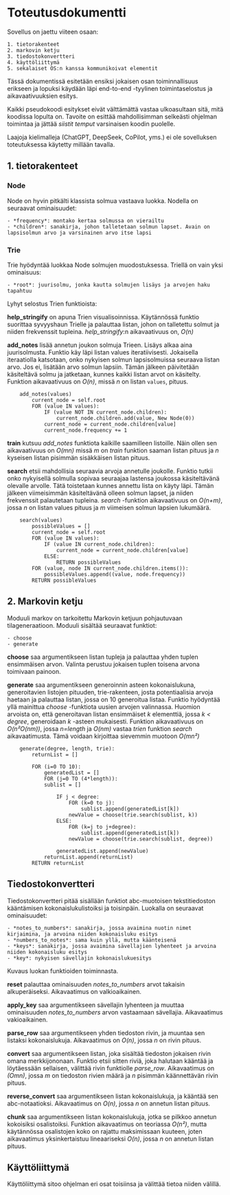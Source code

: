 # Toteutusdokumentti

Sovellus on jaettu viiteen osaan:

    1. tietorakenteet
    2. markovin ketju
    3. tiedostokonvertteri
    4. käyttöliittymä
    5. sekalaiset OS:n kanssa kommunikoivat elementit

Tässä dokumentissä esitetään ensiksi jokaisen osan toiminnallisuus erikseen ja lopuksi 
käydään läpi end-to-end -tyylinen toimintaselostus ja aikavaativuuksien esitys. 

Kaikki pseudokoodi esitykset eivät välttämättä vastaa ulkoasultaan sitä, mitä koodissa lopulta on.
Tavoite on esittää mahdollisimman selkeästi ohjelman toimintaa ja jättää *siistit temput* varsinaisen koodin puolelle.

Laajoja kielimalleja (ChatGPT, DeepSeek, CoPilot, yms.) ei ole sovelluksen toteutuksessa käytetty millään tavalla.

## 1. tietorakenteet

### Node

Node on hyvin pitkälti klassista solmua vastaava luokka. Nodella on seuraavat ominaisuudet:

    - *frequency*: montako kertaa solmussa on vierailtu
    - *children*: sanakirja, johon talletetaan solmun lapset. Avain on lapsisolmun arvo ja varsinainen arvo itse lapsi

### Trie

Trie hyödyntää luokkaa Node solmujen muodostuksessa. Triellä on vain yksi ominaisuus:

    - *root*: juurisolmu, jonka kautta solmujen lisäys ja arvojen haku tapahtuu

Lyhyt selostus Trien funktioista:

**help_stringify** on apuna Trien visualisoinnissa. Käytännössä funktio suorittaa syvyyshaun Trielle ja palauttaa listan, johon on talletettu solmut ja niiden frekvenssit tupleina. *help_stringify*:n aikavaativuus on, *O(n)*

**add_notes** lisää annetun joukon solmuja Trieen. Lisäys alkaa aina juurisolmusta. 
Funktio käy läpi listan values iteratiivisesti. Jokaisella iteraatiolla katsotaan, 
onko nykyisen solmun lapsisolmuissa seuraava listan arvo. Jos ei, lisätään arvo solmun lapsiin.
Tämän jälkeen päivitetään käsiteltävä solmu ja jatketaan, kunnes kaikki listan arvot on käsitelty. Funktion aikavaativuus on *O(n)*, missä *n* on listan `values`, pituus.
```
    add_notes(values)
        current_node = self.root
        FOR (value IN values):
            IF (value NOT IN current_node.children):
                current_node.children.add(value, New Node(0))
            current_node = current_node.children[value]
            current_node.frequency += 1
```

**train** kutsuu *add_notes* funktiota kaikille saamilleen listoille. Näin ollen
sen aikavaativuus on *O(mn)* missä *m* on *train* funktion saaman listan pituus ja *n* 
kyseisen listan pisimmän sisäkkäisen listan pituus.

**search** etsii mahdollisia seuraavia arvoja annetulle joukolle. Funktio tutkii onko nykyisellä solmulla 
sopivaa seuraajaa lastensa joukossa käsiteltävänä olevalle arvolle. Tätä toistetaan kunnes annettu lista on käyty läpi. Tämän jälkeen viimeisimmän käsiteltävänä olleen solmun lapset, ja niiden frekvenssit palautetaan tupleina. *search* -funktion aikavaativuus on *O(n+m)*, jossa *n* on listan values pituus ja *m* viimeisen solmun lapsien lukumäärä.
```
    search(values)
        possibleValues = []
        current_node = self.root
        FOR (value IN values):
            IF (value IN current_node.children):
                current_node = current_node.children[value]
            ELSE:
                RETURN possibleValues
        FOR (value, node IN current_node.children.items()):
            possibleValues.append((value, node.frequency))
        RETURN possibleValues
```

## 2. Markovin ketju

Moduuli markov on tarkoitettu Markovin ketjuun pohjautuvaan tilageneraatioon. Moduuli sisältää seuraavat 
funktiot:

    - choose
    - generate

**choose** saa argumentikseen listan tupleja ja palauttaa yhden tuplen ensimmäisen arvon. Valinta perustuu
jokaisen tuplen toisena arvona toimivaan painoon.


**generate** saa argumentikseen generoinnin asteen kokonaislukuna, generoitavien listojen pituuden, 
trie-rakenteen, josta potentiaalisia arvoja haetaan ja palauttaa listan, jossa on 10 generoitua listaa.
Funktio hyödyntää yllä mainittua *choose* -funktiota uusien arvojen valinnassa. Huomion arvoista on, että 
generoitavan listan ensimmäiset *k* elementtiä, jossa *k < degree*, generoidaan *k* -asteen mukaisesti. 
Funktion aikavaativuus on *O(n²O(nm))*, jossa *n=length* ja *O(nm)* vastaa *trien* funktion *search* 
aikavaatimusta. Tämä voidaan kirjoittaa sievemmin muotoon *O(mn²)* 
```
    generate(degree, length, trie):
        returnList = []

        FOR (i=0 TO 10):
            generatedList = []
            FOR (j=0 TO (4*length)):
            sublist = []

                IF j < degree:
                    FOR (k=0 to j):
                        sublist.append(generatedList[k])
                    newValue = choose(trie.search(sublist, k))
                ELSE:
                    FOR (k=j to j+degree):
                        sublist.append(generatedList[k])
                    newValue = choose(trie.search(sublist, degree))

                generatedList.append(newValue)
            returnList.append(returnList)
        RETURN returnList
```

## Tiedostokonvertteri

Tiedostokonvertteri pitää sisällään funktiot abc-muotoisen tekstitiedoston kääntämisen 
kokonaislukulistoiksi ja toisinpäin. Luokalla on seuraavat ominaisuudet:

    - *notes_to_numbers*: sanakirja, jossa avaimina nuotin nimet kirjaimina, ja arvoina niiden kokonaisluku esitys
    - *numbers_to_notes*: sama kuin yllä, mutta käänteisenä
    - *keys*: sanakirja, jossa avaimina sävellajien lyhenteet ja arvoina niiden kokonaisluku esitys
    - *key*: nykyisen sävellajin kokonaislukuesitys

Kuvaus luokan funktioiden toiminnasta.

**reset** palauttaa ominaisuuden *notes_to_numbers* arvot takaisin alkuperäiseksi. Aikavaatimus on valkioaikainen.

**apply_key** saa argumentikseen sävellajin lyhenteen ja muuttaa ominaisuuden *notes_to_numbers* arvon vastaamaan sävellajia. Aikavaatimus vakioaikainen.

**parse_row** saa argumentikseen yhden tiedoston rivin, ja muuntaa sen listaksi kokonaislukuja. Aikavaatimus on *O(n)*, jossa *n* on rivin pituus.

**convert** saa argumentikseen listan, joka sisältää tiedoston jokaisen rivin omana merkkijononaan. Funktio etsii sitten riviä, joka halutaan kääntää ja löytäessään sellaisen, välittää rivin funktiolle 
*parse_row*. Aikavaatimus on *(Omn)*, jossa *m* on tiedoston rivien määrä ja *n* pisimmän käännettävän rivin pituus.

**reverse_convert** saa argumentikseen listan kokonaislukuja, ja kääntää sen abc-notaatioksi. Aikavaatimus on *O(n)*, jossa *n* on annetun listan pituus.

**chunk** saa argumentikseen listan kokonaislukuja, jotka se pilkkoo annetun kokoisiksi osalistoiksi. Funktion aikavaatimus on teoriassa *O(n²)*, mutta käytännössa osalistojen koko on rajattu maksimissaan kuuteen, joten aikavaatimus yksinkertaistuu lineaariseksi *O(n)*, jossa *n* on annetun listan pituus.

## Käyttöliittymä

Käyttöliittymä sitoo ohjelman eri osat toisiinsa ja välittää tietoa niiden välillä. 
